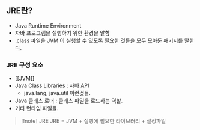 ## JRE란?

- Java Runtime Environment
- 자바 프로그램을 실행하기 위한 환경을 말함
- .class 파일을 JVM 이 실행할 수 있도록 필요한 것들을 모두 모아둔 패키지를 말한다. 

### JRE 구성 요소

- [[JVM]] 
- Java Class Libraries : 자바 API
	- java.lang, java.util 이런것들.
- Java 클래스 로더 : 클래스 파일을 로드하는 역할.
- 기타 런타임 파일들. 

> [!note] JRE
> JRE = JVM + 실행에 필요한 라이브러리 + 설정파일 
